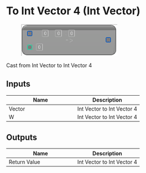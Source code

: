 # To Int Vector 4 (Int Vector)

<div align="left" data-full-width="false"><figure><img src="../../../../api/Math/Conversions/To_Int_Vector_4_(Int_Vector).png" alt=""><figcaption></figcaption></figure></div>

Cast from Int Vector to Int Vector 4

## Inputs

<table><thead><tr><th width="170">Name</th><th>Description</th></tr></thead><tbody><tr><td>Vector</td><td>Int Vector to Int Vector 4</td></tr><tr><td>W</td><td>Int Vector to Int Vector 4</td></tr></tbody></table>

## Outputs

<table><thead><tr><th width="170">Name</th><th>Description</th></tr></thead><tbody><tr><td>Return Value</td><td>Int Vector to Int Vector 4</td></tr></tbody></table>
